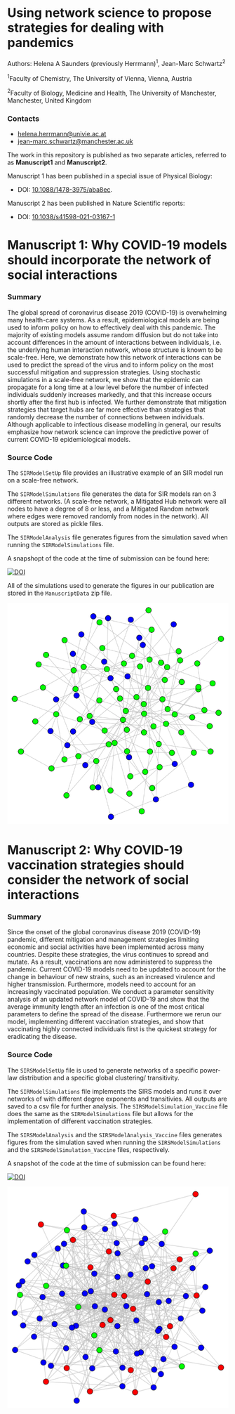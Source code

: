 # Using network science to propose strategies for dealing with pandemics 

Authors: Helena A Saunders (previously Herrmann)<sup>1</sup>, Jean-Marc Schwartz<sup>2</sup>

<sup>1</sup>Faculty of Chemistry, The University of Vienna, Vienna, Austria

<sup>2</sup>Faculty of Biology, Medicine and Health, The University of Manchester, Manchester, United Kingdom

### Contacts

- helena.herrmann@univie.ac.at
- jean-marc.schwartz@manchester.ac.uk

The work in this repository is published as two separate articles, referred to as __Manuscript1__ and __Manuscript2__. 

Manuscript 1 has been published in a special issue of Physical Biology: 
- DOI: [10.1088/1478-3975/aba8ec](https://iopscience.iop.org/article/10.1088/1478-3975/aba8ec).

Manuscript 2 has been published in Nature Scientific reports:
- DOI: [10.1038/s41598-021-03167-1](https://www.nature.com/articles/s41598-021-03167-1)

# Manuscript 1: Why COVID-19 models should incorporate the network of social interactions

### Summary

The global spread of coronavirus disease 2019 (COVID-19) is overwhelming many health-care systems. As a result, epidemiological models are being used to inform policy on how to effectively deal with this pandemic. The majority of existing models assume random diffusion but do not take into account differences in the amount of interactions between individuals, i.e. the underlying human interaction network, whose structure is known to be scale-free. Here, we demonstrate how this network of interactions can be used to predict the spread of the virus and to inform policy on the most successful mitigation and suppression strategies. Using stochastic simulations in a scale-free network, we show that the epidemic can propagate for a long time at a low level before the number of infected individuals suddenly increases markedly, and that this increase occurs shortly after the first hub is infected. We further demonstrate that mitigation strategies that target hubs are far more effective than strategies that randomly decrease the number of connections between individuals. Although applicable to infectious disease modelling in general, our results emphasize how network science can improve the predictive power of current COVID-19 epidemiological models.

### Source Code

The `SIRModelSetUp` file provides an illustrative example of an SIR model run on a scale-free network. 

The `SIRModelSimulations` file generates the data for SIR models ran on 3 different networks.
(A scale-free network, a Mitigated Hub network were all nodes to have a degree of 8 or less, and a Mitigated Random network
where edges were removed randomly from nodes in the network).
All outputs are stored as pickle files. 

The `SIRModelAnalysis` file generates figures from the simulation saved when running the `SIRModelSimulations` file.

A snapshopt of the code at the time of submission can be found here: 

[![DOI](https://zenodo.org/badge/252158608.svg)](https://zenodo.org/badge/latestdoi/252158608)

All of the simulations used to generate the figures in our publication are stored in the `ManuscriptData` zip file. 

![Example SIR on Scale-free](ExNetwork1.png)

# Manuscript 2: Why COVID-19 vaccination strategies should consider the network of social interactions

### Summary 

Since the onset of the global coronavirus disease 2019 (COVID-19) pandemic, different mitigation and management strategies limiting economic and social activities have been implemented across many countries. Despite these strategies, the virus continues to spread and mutate. As a result, vaccinations are now administered to suppress the pandemic. Current COVID-19 models need to be updated to account for the change in behaviour of new strains, such as an increased virulence and higher transmission. Furthermore, models need to account for an increasingly vaccinated population. We conduct a parameter sensitivity analysis of an updated network model of COVID-19 and show that the average immunity length after an infection is one of the most critical parameters to define the spread of the disease. Furthermore we rerun our model, implementing different vaccination strategies, and show that vaccinating highly connected individuals first is the quickest strategy for eradicating the disease. 

### Source Code 

The `SIRSModelSetUp` file is used to generate networks of a specific power-law distribution and a specific global clustering/ transitivity. 

The `SIRModelSimulations` file implements the SIRS models and runs it over networks of with different degree exponents and transitivies. All outputs are saved to a csv file for further analysis. 
The `SIRSModelSimulation_Vaccine` file does the same as the `SIRModelSimulations` file but allows for the implementation of different vaccination strategies. 

The `SIRSModelAnalysis` and the `SIRSModelAnalysis_Vaccine` files generates figures from the simulation saved when running the `SIRSModelSimulations` and the `SIRSModelSimulation_Vaccine` files, respectively.

A snapshot of the code at the time of submission can be found here: 

[![DOI](https://zenodo.org/badge/DOI/10.5281/zenodo.4485325.svg)](https://doi.org/10.5281/zenodo.4485325)

![Example SIRS on Scale-free with degree exponent 3.2 and transitivity 0.18](ExNetwork2.svg)

